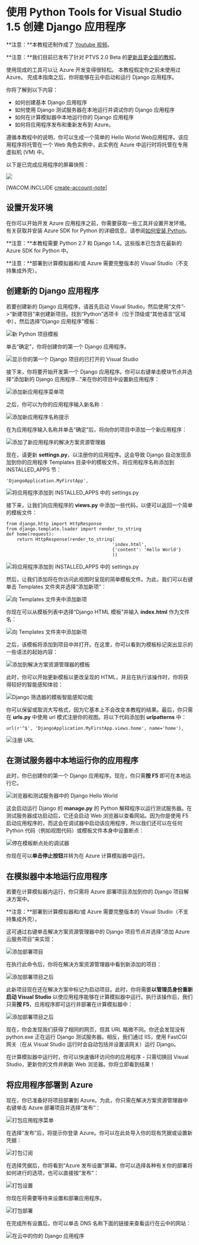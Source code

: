﻿<properties linkid="develop-python-django-with-visual-studio" urlDisplayName="Django with Visual Studio" pageTitle="Django with Visual Studio (Python) - Azure tutorial" metaKeywords="Azure Django web app, Azure Django virtual machine" description="A tutorial that teaches you how to build a Django web application hosted in an Azure virtual machine." metaCanonical="" services="cloud-services" documentationCenter="Python" title="Creating Django applications with Python Tools for Visual Studio 1.5" authors="" solutions="" manager="" editor="" />
<tags ms.service="cloud-services"
    ms.date="10/16/2014"
    wacn.date="04/11/2015"
    />

# 使用 Python Tools for Visual Studio 1.5 创建 Django 应用程序

**注意：**本教程还制作成了 [Youtube 视频][Youtube 视频]。

**注意：**我们目前已发布了针对 PTVS 2.0 Beta 的[更新且更全面的教程][更新且更全面的教程]。

使用现成的工具可以让 Azure 开发变得很轻松。
本教程假定你之前未使用过 Azure。
完成本指南之后，你将能够在云中启动和运行 Django 应用程序。

你将了解到以下内容：

-   如何创建基本 Django 应用程序
-   如何使用 Django 测试服务器在本地运行并调试你的 Django 应用程序
-   如何在计算模拟器中本地运行你的 Django 应用程序
-   如何将应用程序发布和重新发布到 Azure。

遵循本教程中的说明，你可以生成一个简单的 Hello World Web应用程序。该应用程序将托管在一个 Web 角色实例中，此实例在 Azure 中运行时将托管在专用虚拟机 (VM) 中。

以下是已完成应用程序的屏幕快照：

![][0]

[WACOM.INCLUDE [create-account-note](../includes/create-account-note.md)]

## <span id="setup"></span> </a>设置开发环境

在你可以开始开发 Azure 应用程序之前，你需要获取一些工具并设置开发环境。有关获取并安装 Azure SDK for Python 的详细信息，请参阅[如何安装 Python][如何安装 Python]。

**注意：**本教程需要 Python 2.7 和 Django 1.4。这些版本已包含在最新的 Azure SDK for Python 中。

**注意：**部署到计算模拟器和/或 Azure 需要完整版本的 Visual Studio（不支持集成外壳）。

## 创建新的 Django 应用程序

若要创建新的 Django 应用程序，请首先启动 Visual Studio，然后使用“文件”-&gt;“新建项目”来创建新项目。找到“Python”选项卡（位于顶级或“其他语言”区域中），然后选择“Django 应用程序”模板：

![新 Python 项目模板][新 Python 项目模板]

单击“确定”，你将创建你的第一个 Django 应用程序。

![显示你的第一个 Django 项目的已打开的 Visual Studio][显示你的第一个 Django 项目的已打开的 Visual Studio]

接下来，你将要开始开发第一个 Django 应用程序。你可以右键单击模块节点并选择“添加新的 Django 应用程序...”来在你的项目中设置新应用程序：

![添加新应用程序菜单项][添加新应用程序菜单项]

之后，你可以为你的应用程序输入新名称：

![添加新应用程序名称提示][添加新应用程序名称提示]

在为应用程序输入名称并单击“确定”后，将向你的项目中添加一个新应用程序：

![添加了新应用程序的解决方案资源管理器][添加了新应用程序的解决方案资源管理器]

现在，请更新 **settings.py**，以注册你的应用程序。这会导致 Django 自动发现添加到你的应用程序 Templates 目录中的模板文件。将应用程序名称添加到 INSTALLED\_APPS 节：

    'DjangoApplication.MyFirstApp',

![将应用程序添加到 INSTALLED\_APPS 中的 settings.py][将应用程序添加到 INSTALLED\_APPS 中的 settings.py]

接下来，让我们向应用程序的 **views.py** 中添加一些代码，以便可以返回一个简单的模板文件：

    from django.http import HttpResponse
    from django.template.loader import render_to_string
    def home(request):
        return HttpResponse(render_to_string(
                                            'index.html',
                                            {'content': 'Hello World'}
                                            ))

![将应用程序添加到 INSTALLED\_APPS 中的 settings.py][1]

然后，让我们添加将在你访问此视图时呈现的简单模板文件。为此，我们可以右键单击 Templates 文件夹并选择“添加新项”：

![向 Templates 文件夹中添加新项][向 Templates 文件夹中添加新项]

你现在可以从模板列表中选择“Django HTML 模板”并输入 **index.html** 作为文件名：

![向 Templates 文件夹中添加新项][2]

之后，该模板将添加到项目中并打开。在这里，你可以看到为模板标记突出显示的一些语法的起始内容：

![添加到解决方案资源管理器的模板][添加到解决方案资源管理器的模板]

此时，你可以开始更新模板以更改呈现的 HTML，并且在执行该操作时，你将获得较好的智能感知体验：

![Django 筛选器的模板智能感知功能][Django 筛选器的模板智能感知功能]

你可以保留或取消大写格式，因为它基本上不会改变本教程的结果。最后，你只需在 **urls.py** 中使用 url 模式注册你的视图。将以下代码添加到 **urlpatterns** 中：

    url(r'^$', 'DjangoApplication.MyFirstApp.views.home', name='home'),

![注册 URL][注册 URL]

## 在测试服务器中本地运行你的应用程序

此时，你已创建你的第一个 Django 应用程序。现在，你只需**按 F5** 即可在本地运行它。

![浏览器和测试服务器中的 Django Hello World][浏览器和测试服务器中的 Django Hello World]

这会启动运行 Django 的 **manage.py** 的 Python 解释程序以运行测试服务器。在测试服务器成功启动后，它还会启动 Web 浏览器以查看网站。因为你是使用 F5 启动应用程序的，而这会在调试器中启动该应用程序，所以我们还可以在任何 Python 代码（例如视图代码）或模板文件本身中设置断点：

![停在模板断点处的调试器][停在模板断点处的调试器]

你现在可以**单击停止按钮**并转为在 Azure 计算模拟器中运行。

## 在模拟器中本地运行应用程序

若要在计算模拟器内运行，你只需将 Azure 部署项目添加到你的 Django 项目解决方案中。

**注意：**部署到计算模拟器和/或 Azure 需要完整版本的 Visual Studio（不支持集成外壳）。

这可通过右键单击解决方案资源管理器中的 Django 项目节点并选择“添加 Azure 云服务项目”来实现：

![添加部署项目][添加部署项目]

在执行此命令后，你将在解决方案资源管理器中看到新添加的项目：

![添加部署项目之后][添加部署项目之后]

此新项目现在还在解决方案中标记为启动项目。此时，你将需要**以管理员身份重新启动 Visual Studio** 以使应用程序能够在计算模拟器中运行。执行该操作后，我们只需**按 F5**，应用程序即可运行并部署在计算模拟器中：

![添加部署项目之后][3]

现在，你会发现我们获得了相同的网页，但其 URL 略微不同。你还会发现没有 python.exe 正在运行 Django 测试服务器。相反，我们通过 IIS，使用 FastCGI 网关（在从 Visual Studio 运行时会自动包括并设置该网关）运行 Django。

在计算模拟器中运行时，你可以快速循环访问你的应用程序 - 只需切换回 Visual Studio，更新你的文件并刷新 Web 浏览器。你将立即看到结果！

## 将应用程序部署到 Azure

现在，你已准备好将项目部署到 Azure。为此，你只需在解决方案资源管理器中右键单击 Azure 部署项目并选择“发布”：

![打包应用程序菜单][打包应用程序菜单]

在选择“发布”后，将提示你登录 Azure。你可以在此处导入你的现有凭据或设置新凭据：

![打包订阅][打包订阅]

在选择凭据后，你将看到“Azure 发布设置”屏幕。你可以选择各种有关你的部署将如何进行的选项，也可以直接按“发布”：

![打包设置][打包设置]

你现在将需要等待来设置和部署应用程序。

![打包部署][打包部署]

在完成所有设置后，你可以单击 DNS 名称下面的链接来查看运行在云中的网站：

![在云中的你的 Django 应用程序](./media/python-django-app-tools-visual-studio/ptvs-dj-FirstAppInCloud.png)

  [Youtube 视频]: http://www.youtube.com/watch?v=UsLti4KlgAY
  [更新且更全面的教程]: web-sites-python-create-deploy-django-app
  [0]: ./media/python-django-app-tools-visual-studio/ptvs-dj-FirstAppInCloud.png
  [create-account-note]: ../includes/create-account-note.md
  [如何安装 Python]: python-how-to-install
<!-- Images. -->

  [新 Python 项目模板]: ./media/python-django-app-tools-visual-studio/ptvs-dj-NewProject.png
  [显示你的第一个 Django 项目的已打开的 Visual Studio]: ./media/python-django-app-tools-visual-studio/ptvs-dj-FirstProject.png
  [添加新应用程序菜单项]: ./media/python-django-app-tools-visual-studio/ptvs-dj-AddNewApp.png
  [添加新应用程序名称提示]: ./media/python-django-app-tools-visual-studio/ptvs-dj-AddNewAppPrompt.png
  [添加了新应用程序的解决方案资源管理器]: ./media/python-django-app-tools-visual-studio/ptvs-dj-MyFirstApp.png
  [将应用程序添加到 INSTALLED\_APPS 中的 settings.py]: ./media/python-django-app-tools-visual-studio/ptvs-dj-InstallApp.png
  [1]: ./media/python-django-app-tools-visual-studio/ptvs-dj-FirstView.png
  [向 Templates 文件夹中添加新项]: ./media/python-django-app-tools-visual-studio/ptvs-dj-AddFirstTemplate.png
  [2]: ./media/python-django-app-tools-visual-studio/ptvs-dj-NewDjangoTemplate.png
  [添加到解决方案资源管理器的模板]: ./media/python-django-app-tools-visual-studio/ptvs-dj-TemplateAdded.png
  [Django 筛选器的模板智能感知功能]: ./media/python-django-app-tools-visual-studio/ptvs-dj-TemplateIntellisense.png
  [注册 URL]: ./media/python-django-app-tools-visual-studio/ptvs-dj-RegisterUrl.png
  [浏览器和测试服务器中的 Django Hello World]: ./media/python-django-app-tools-visual-studio/ptvs-dj-DjangoHelloWorldTestServer.png
  [停在模板断点处的调试器]: ./media/python-django-app-tools-visual-studio/ptvs-dj-TemplateBreakpoint.png
  [添加部署项目]: ./media/python-django-app-tools-visual-studio/ptvs-dj-AddDeploymentProject.png
  [添加部署项目之后]: ./media/python-django-app-tools-visual-studio/ptvs-dj-AfterDeployProjAdded.png
  [3]: ./media/python-django-app-tools-visual-studio/ptvs-dj-ComputeEmulator.png
  [打包应用程序菜单]: ./media/python-django-app-tools-visual-studio/ptvs-dj-publish1.png
  [打包订阅]: ./media/python-django-app-tools-visual-studio/ptvs-dj-publish2.png
  [打包设置]: ./media/python-django-app-tools-visual-studio/ptvs-dj-publish3.png
  [打包部署]: ./media/python-django-app-tools-visual-studio/ptvs-dj-publish4.png
 